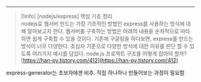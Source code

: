 ---

> [!info] [nodejs/express] 핵심 기초 정리  
> nodejs로 웹서버 만드는 가장 기초적인 방법인 express를 사용하는 방식에 대해 알아보고자 한다. 웹서버를 구축하는 방법은 아래의 내용을 순차적으로 따라하면 쉽게 구축할 수 있을 것이다. 기존에 구글링을 하다보면, express를 만드는 방식이 너무 다양한다. 초심자 기준으로 다양한 방식에 대한 이유를 판단 할 수 있도록 여러가지 예시를 담았다. node.js 프로젝트 구조를 어떻게 잡아야 할까?  
> [https://han-py.tistory.com/412](https://han-py.tistory.com/412)  

express-generator는 초보자에겐 비추. 직접 하나하나 만들어보는 과정이 필요함